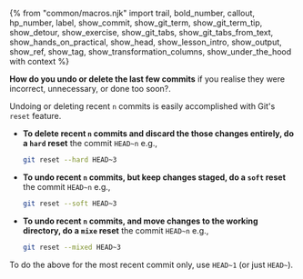 {% from "common/macros.njk" import trail, bold_number, callout, hp_number, label, show_commit, show_git_term, show_git_term_tip, show_detour, show_exercise, show_git_tabs, show_git_tabs_from_text, show_hands_on_practical, show_head, show_lesson_intro, show_output, show_ref, show_tag, show_transformation_columns, show_under_the_hood with context %}

<div id="preview">

**How do you undo or delete the last few commits** if you realise they were incorrect, unnecessary, or done too soon?.
</div>

Undoing or deleting recent `n` commits is easily accomplished with Git's `reset` feature.

* **To delete recent `n` commits and discard the those changes entirely, do a `hard` reset** the commit `HEAD~n` e.g.,
  ```bash
  git reset --hard HEAD~3
  ```
* **To undo recent `n` commits, but keep changes staged, do a `soft` reset** the commit `HEAD~n` e.g.,
  ```bash
  git reset --soft HEAD~3
  ```
* **To undo recent `n` commits, and move changes to the working directory, do a `mixe` reset** the commit `HEAD~n` e.g.,
  ```bash
  git reset --mixed HEAD~3
  ```

To do the above for the most recent commit only, use `HEAD~1` (or just `HEAD~`).
